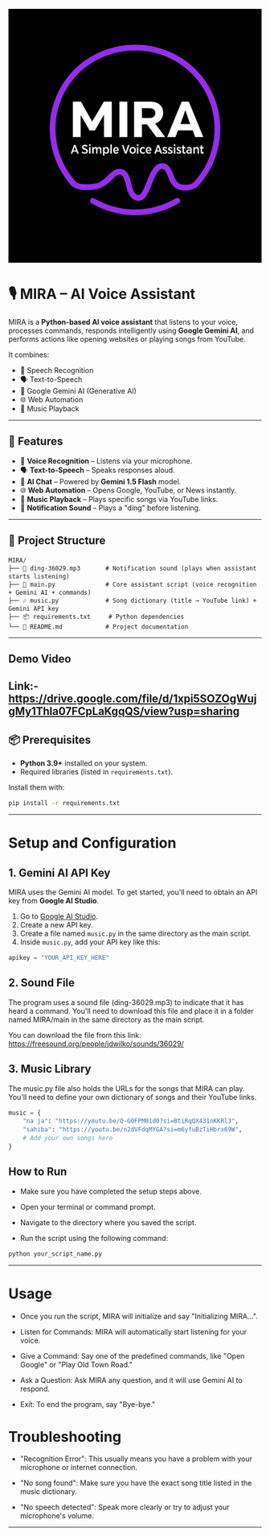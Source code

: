 ![MIRA LOGO](MIRA.png)
# 🎙️ MIRA – AI Voice Assistant

MIRA is a **Python-based AI voice assistant** that listens to your voice, processes commands, responds intelligently using **Google Gemini AI**, and performs actions like opening websites or playing songs from YouTube.  

It combines:  
- 🎤 Speech Recognition  
- 🗣 Text-to-Speech  
- 🤖 Google Gemini AI (Generative AI)  
- 🌐 Web Automation  
- 🎵 Music Playback  

---

## 🚀 Features
- 🎤 **Voice Recognition** – Listens via your microphone.  
- 🗣 **Text-to-Speech** – Speaks responses aloud.  
- 🤖 **AI Chat** – Powered by **Gemini 1.5 Flash** model.  
- 🌐 **Web Automation** – Opens Google, YouTube, or News instantly.  
- 🎵 **Music Playback** – Plays specific songs via YouTube links.  
- 🔔 **Notification Sound** – Plays a "ding" before listening.  

---

## 📂 Project Structure
```
MIRA/
├── 🎵 ding-36029.mp3       # Notification sound (plays when assistant starts listening)
├── 🧠 main.py              # Core assistant script (voice recognition + Gemini AI + commands)
├── 🎶 music.py             # Song dictionary (title → YouTube link) + Gemini API key
├── 📦 requirements.txt     # Python dependencies
└── 📘 README.md            # Project documentation
```

---
## Demo Video
Link:-https://drive.google.com/file/d/1xpi5SOZOgWujgMy1Thla07FCpLaKgqQS/view?usp=sharing
---

## 📦 Prerequisites
- **Python 3.9+** installed on your system.  
- Required libraries (listed in `requirements.txt`).  

Install them with:  
```bash
pip install -r requirements.txt
```
---
# Setup and Configuration

## 1. Gemini AI API Key
MIRA uses the Gemini AI model. To get started, you'll need to obtain an API key from **Google AI Studio**.

1. Go to [Google AI Studio](https://aistudio.google.com/).
2. Create a new API key.
3. Create a file named `music.py` in the same directory as the main script.
4. Inside `music.py`, add your API key like this:

```python
apikey = "YOUR_API_KEY_HERE"
```
## 2. Sound File
The program uses a sound file (ding-36029.mp3) to indicate that it has heard a command. You'll need to download this file and place it in a folder named MIRA/main in the same directory as the main script.

You can download the file from this link: https://freesound.org/people/jdwilko/sounds/36029/

## 3. Music Library
The music.py file also holds the URLs for the songs that MIRA can play. You'll need to define your own dictionary of songs and their YouTube links.
```python
music = {
    "na ja": "https://youtu.be/Q-GOFPM01d0?si=BtiRqQX431nKKRl3",
    "sahiba": "https://youtu.be/n2dVFdqMYGA?si=m6yfuBzTiHbrx69W",
    # Add your own songs here
}
```
## How to Run
- Make sure you have completed the setup steps above.

 - Open your terminal or command prompt.

- Navigate to the directory where you saved the script.

- Run the script using the following command:
```python
python your_script_name.py
```
---
# Usage
- Once you run the script, MIRA will initialize and say "Initializing MIRA...".

- Listen for Commands: MIRA will automatically start listening for your voice.

- Give a Command: Say one of the predefined commands, like "Open Google" or "Play Old Town Road."

- Ask a Question: Ask MIRA any question, and it will use Gemini AI to respond.

- Exit: To end the program, say "Bye-bye."
# Troubleshooting
- "Recognition Error": This usually means you have a problem with your microphone or internet connection.

- "No song found": Make sure you have the exact song title listed in the music dictionary.

- "No speech detected": Speak more clearly or try to adjust your microphone's volume.
---
